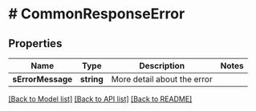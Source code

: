 # # CommonResponseError

## Properties

Name | Type | Description | Notes
------------ | ------------- | ------------- | -------------
**sErrorMessage** | **string** | More detail about the error |

[[Back to Model list]](../../README.md#models) [[Back to API list]](../../README.md#endpoints) [[Back to README]](../../README.md)
